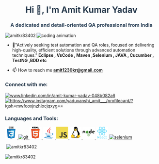 <h1 align="center" style="color: #2c3e50;">Hi 👋, I'm Amit Kumar Yadav</h1>
<h3 align="center" style="color: #34495e;">A dedicated and detail-oriented QA professional from India</h3>

<img align="right" alt="coding animation" width="400" src="https://i.pinimg.com/originals/fb/c6/f3/fbc6f31bd3b84159470b973aca7e0f97.gif">

<p align="left"> <img src="https://komarev.com/ghpvc/?username=amitkr83402&label=Profile%20views&color=0e75b6&style=flat" alt="amitkr83402" /> </p>

- 🔭"Actively seeking test automation and QA roles, focused on delivering high-quality, efficient solutions through advanced automation techniques." **Eclipse , VsCode , Maven ,Selenium , JAVA , Cucumber , TestNG ,BDD etc**

- 📫 How to reach me **amit1230kr@gmail.com**

<h3 align="left" style="color: #2c3e50;">Connect with me:</h3>
<p align="left">
  <a href="https://www.linkedin.com/in/amit-kumar-yadav-048b082a6" target="blank">
        <img align="center" src="https://raw.githubusercontent.com/rahuldkjain/github-profile-readme-generator/master/src/images/icons/Social/linked-in-alt.svg" alt="www.linkedin.com/in/amit-kumar-yadav-048b082a6" height="30" width="40" />
  </a>
  <a href="https://www.instagram.com/yaduvanshi_amit___/profilecard/?igsh=mwfooxjnzhlocjqxyg==" target="blank">
    <img align="center" src="https://raw.githubusercontent.com/rahuldkjain/github-profile-readme-generator/master/src/images/icons/Social/instagram.svg" alt="https://www.instagram.com/yaduvanshi_amit___/profilecard/?igsh=mwfooxjnzhlocjqxyg==" height="30" width="40" />
  </a>
</p>

<h3 align="left" style="color: #2c3e50;">Languages and Tools:</h3>
<p align="left"> 
  <a href="https://www.w3schools.com/css/" target="_blank" rel="noreferrer">
    <img src="https://raw.githubusercontent.com/devicons/devicon/master/icons/css3/css3-original-wordmark.svg" alt="css3" width="40" height="40"/>
  </a>
  <a href="https://git-scm.com/" target="_blank" rel="noreferrer">
    <img src="https://www.vectorlogo.zone/logos/git-scm/git-scm-icon.svg" alt="git" width="40" height="40"/>
  </a>
  <a href="https://www.w3.org/html/" target="_blank" rel="noreferrer">
    <img src="https://raw.githubusercontent.com/devicons/devicon/master/icons/html5/html5-original-wordmark.svg" alt="html5" width="40" height="40"/>
  </a>
  <a href="https://www.java.com" target="_blank" rel="noreferrer">
    <img src="https://raw.githubusercontent.com/devicons/devicon/master/icons/java/java-original.svg" alt="java" width="40" height="40"/>
  </a>
  <a href="https://developer.mozilla.org/en-US/docs/Web/JavaScript" target="_blank" rel="noreferrer">
    <img src="https://raw.githubusercontent.com/devicons/devicon/master/icons/javascript/javascript-original.svg" alt="javascript" width="40" height="40"/>
  </a>
  <a href="https://www.linux.org/" target="_blank" rel="noreferrer">
    <img src="https://raw.githubusercontent.com/devicons/devicon/master/icons/linux/linux-original.svg" alt="linux" width="40" height="40"/>
  </a>
  <a href="https://nodejs.org" target="_blank" rel="noreferrer">
    <img src="https://raw.githubusercontent.com/devicons/devicon/master/icons/nodejs/nodejs-original-wordmark.svg" alt="nodejs" width="40" height="40"/>
  </a>
  <a href="https://reactjs.org/" target="_blank" rel="noreferrer">
    <img src="https://raw.githubusercontent.com/devicons/devicon/master/icons/react/react-original-wordmark.svg" alt="react" width="40" height="40"/>
  </a>
  <a href="https://www.selenium.dev" target="_blank" rel="noreferrer">
    <img src="https://raw.githubusercontent.com/detain/svg-logos/780f25886640cef088af994181646db2f6b1a3f8/svg/selenium-logo.svg" alt="selenium" width="40" height="40"/>
  </a>
</p>

<p>&nbsp;<img align="center" src="https://github-readme-stats.vercel.app/api?username=amitkr83402&show_icons=true&locale=en" alt="amitkr83402" /></p>

<p><img align="center" src="https://github-readme-streak-stats.herokuapp.com/?user=amitkr83402&" alt="amitkr83402" /></p>

